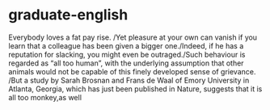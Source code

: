 # graduate-english
Everybody loves a fat pay rise. /Yet pleasure at your own can vanish if you learn that a colleague has been given a bigger one./Indeed, if he has a reputation for slacking, you might even be outraged./Such behaviour is regarded as “all too human”, with the underlying assumption that other animals would not be capable of this finely developed sense of grievance. /But a study by Sarah Brosnan and Frans de Waal of Emory University in Atlanta, Georgia, which has just been published in Nature, suggests that it is all too monkey,as well
